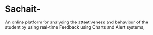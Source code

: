 # Sachait-
An online platform for analysing the attentiveness and behaviour of the student by using real-time Feedback using Charts and Alert systems,
